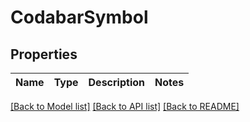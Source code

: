 # CodabarSymbol

## Properties

Name | Type | Description | Notes
---- | ---- | ----------- | -----

[[Back to Model list]](../README.md#documentation-for-models) [[Back to API list]](../README.md#documentation-for-api-endpoints) [[Back to README]](../README.md)
